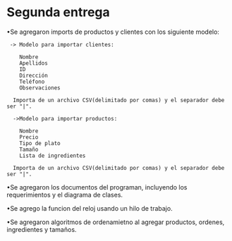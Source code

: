 # Segunda entrega

  •Se agregaron imports de productos y clientes con los siguiente modelo:
     
     -> Modelo para importar clientes: 

        Nombre
        Apellidos
        ID
        Dirección
        Teléfono
        Observaciones 

      Importa de un archivo CSV(delimitado por comas) y el separador debe ser "|".
      
      ->Modelo para importar productos: 

        Nombre
        Precio
        Tipo de plato
        Tamaño
        Lista de ingredientes

      Importa de un archivo CSV(delimitado por comas) y el separador debe ser "|".
      
  •Se agregaron los documentos del programan, incluyendo los requerimientos y el diagrama de clases.
  
  •Se agrego la funcion del reloj usando un hilo de trabajo.
  
  •Se agregaron algoritmos de ordenamietno al agregar productos, ordenes, ingredientes y tamaños.
